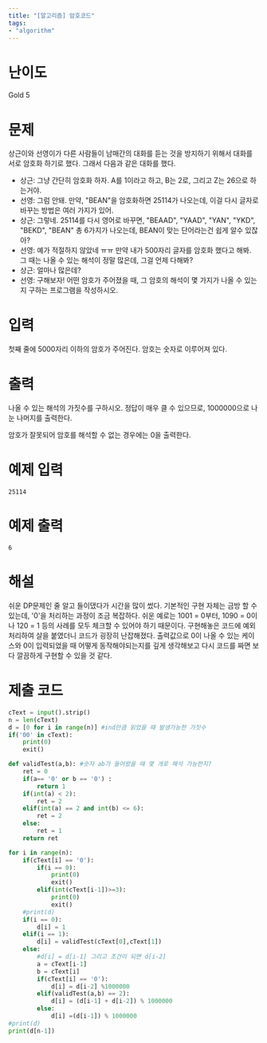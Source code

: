 ```yaml
---
title: "[알고리즘] 암호코드"
tags:
- "algorithm"
---
```


# 난이도
Gold 5

# 문제
상근이와 선영이가 다른 사람들이 남매간의 대화를 듣는 것을 방지하기 위해서 대화를 서로 암호화 하기로 했다. 그래서 다음과 같은 대화를 했다.

* 상근: 그냥 간단히 암호화 하자. A를 1이라고 하고, B는 2로, 그리고 Z는 26으로 하는거야.
* 선영: 그럼 안돼. 만약, "BEAN"을 암호화하면 25114가 나오는데, 이걸 다시 글자로 바꾸는 방법은 여러 가지가 있어.
* 상근: 그렇네. 25114를 다시 영어로 바꾸면, "BEAAD", "YAAD", "YAN", "YKD", "BEKD", "BEAN" 총 6가지가 나오는데, BEAN이 맞는 단어라는건 쉽게 알수 있잖아?
* 선영: 예가 적절하지 않았네 ㅠㅠ 만약 내가 500자리 글자를 암호화 했다고 해봐. 그 때는 나올 수 있는 해석이 정말 많은데, 그걸 언제 다해봐?
* 상근: 얼마나 많은데?
* 선영: 구해보자!
어떤 암호가 주어졌을 때, 그 암호의 해석이 몇 가지가 나올 수 있는지 구하는 프로그램을 작성하시오.


# 입력
첫째 줄에 5000자리 이하의 암호가 주어진다. 암호는 숫자로 이루어져 있다.

# 출력
나올 수 있는 해석의 가짓수를 구하시오. 정답이 매우 클 수 있으므로, 1000000으로 나눈 나머지를 출력한다.

암호가 잘못되어 암호를 해석할 수 없는 경우에는 0을 출력한다.

# 예제 입력
```
25114
```

# 예제 출력
```
6
```

# 해설
쉬운 DP문제인 줄 알고 들이댔다가 시간을 많이 썼다. 기본적인 구현 자체는 금방 할 수 있는데, '0'을 처리하는 과정이 조금 복잡하다. 쉬운 예로는 1001 = 0부터, 1090 = 0이나 120 = 1 등의 사례를 모두 체크할 수 있어야 하기 때문이다. 구현해놓은 코드에 예외처리하여 살을 붙였더니 코드가 굉장히 난잡해졌다. 출력값으로 0이 나올 수 있는 케이스와 0이 입력되었을 때 어떻게 동작해야되는지를 깊게 생각해보고 다시 코드를 짜면 보다 깔끔하게 구현할 수 있을 것 같다.

# 제출 코드
```py
cText = input().strip()
n = len(cText)
d = [0 for i in range(n)] #ind만큼 읽었을 때 발생가능한 가짓수
if('00' in cText):
    print(0)
    exit()

def validTest(a,b): #숫자 ab가 들어왔을 때 몇 개로 해석 가능한지?
    ret = 0
    if(a== '0' or b == '0') :
        return 1
    if(int(a) < 2):
        ret = 2
    elif(int(a) == 2 and int(b) <= 6):
        ret = 2
    else:
        ret = 1
    return ret

for i in range(n):
    if(cText[i] == '0'):
        if(i == 0):
            print(0)
            exit()
        elif(int(cText[i-1])>=3):
            print(0)
            exit()
    #print(d)
    if(i == 0):
        d[i] = 1
    elif(i == 1):
        d[i] = validTest(cText[0],cText[1])
    else:
        #d[i] = d[i-1] 그리고 조건이 되면 d[i-2]
        a = cText[i-1]
        b = cText[i]
        if(cText[i] == '0'):
            d[i] = d[i-2] %1000000
        elif(validTest(a,b) == 2):
            d[i] = (d[i-1] + d[i-2]) % 1000000
        else:
            d[i] =(d[i-1]) % 1000000
#print(d)
print(d[n-1])
```